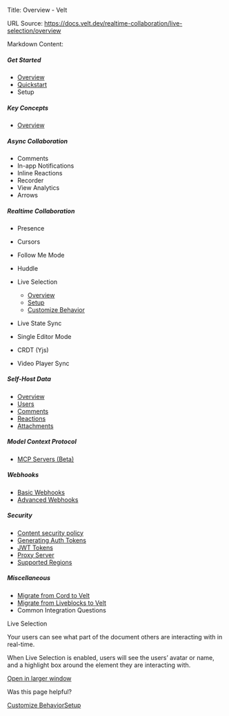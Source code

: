 Title: Overview - Velt

URL Source: https://docs.velt.dev/realtime-collaboration/live-selection/overview

Markdown Content:
##### Get Started

*   [Overview](https://docs.velt.dev/get-started/overview)
*   [Quickstart](https://docs.velt.dev/get-started/quickstart)
*   Setup

##### Key Concepts

*   [Overview](https://docs.velt.dev/key-concepts/overview)

##### Async Collaboration

*   Comments
*   In-app Notifications
*   Inline Reactions
*   Recorder
*   View Analytics
*   Arrows

##### Realtime Collaboration

*   Presence
*   Cursors
*   Follow Me Mode
*   Huddle
*   Live Selection
    *   [Overview](https://docs.velt.dev/realtime-collaboration/live-selection/overview)
    *   [Setup](https://docs.velt.dev/realtime-collaboration/live-selection/setup)
    *   [Customize Behavior](https://docs.velt.dev/realtime-collaboration/live-selection/customize-behavior)

*   Live State Sync
*   Single Editor Mode
*   CRDT (Yjs)
*   Video Player Sync

##### Self-Host Data

*   [Overview](https://docs.velt.dev/self-host-data/overview)
*   [Users](https://docs.velt.dev/self-host-data/users)
*   [Comments](https://docs.velt.dev/self-host-data/comments)
*   [Reactions](https://docs.velt.dev/self-host-data/reactions)
*   [Attachments](https://docs.velt.dev/self-host-data/attachments)

##### Model Context Protocol

*   [MCP Servers (Beta)](https://docs.velt.dev/mcp/mcp)

##### Webhooks

*   [Basic Webhooks](https://docs.velt.dev/webhooks/basic)
*   [Advanced Webhooks](https://docs.velt.dev/webhooks/advanced)

##### Security

*   [Content security policy](https://docs.velt.dev/security/content-security-policy)
*   [Generating Auth Tokens](https://docs.velt.dev/security/auth-tokens)
*   [JWT Tokens](https://docs.velt.dev/security/jwt-tokens)
*   [Proxy Server](https://docs.velt.dev/security/proxy-server)
*   [Supported Regions](https://docs.velt.dev/security/supported-regions)

##### Miscellaneous

*   [Migrate from Cord to Velt](https://docs.velt.dev/migration/migrate-from-cord-to-velt)
*   [Migrate from Liveblocks to Velt](https://docs.velt.dev/migration/migrate-from-liveblocks-to-velt)
*   Common Integration Questions

Live Selection

Your users can see what part of the document others are interacting with in real-time.

When Live Selection is enabled, users will see the users’ avatar or name, and a highlight box around the element they are interacting with.

[Open in larger window](https://landing-page-demo-velt.vercel.app/?feature=live-selection)

Was this page helpful?

[Customize Behavior](https://docs.velt.dev/realtime-collaboration/huddle/customize-behavior)[Setup](https://docs.velt.dev/realtime-collaboration/live-selection/setup)
